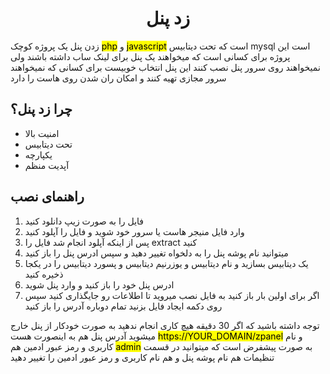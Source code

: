 <h1 align="center"/>زد پنل</h1>
زدن پنل یک پروژه کوچک <mark>php</mark> و <mark>javascript</mark> است که تحت دیتابیس mysql است 
این پروژه برای کسانی است که میخواهند یک پنل برای لینک ساب داشته باشند ولی نمیخواهند روی سرور پنل نصب کنند این پنل انتخاب خوبیست برای کسانی که نمیخواهند سرور مجازی تهیه کنند و امکان ران شدن روی هاست را دارد

<h2>چرا زد پنل؟</h2>
   <ul>
      <li>امنیت بالا</li>
     <li>تحت دیتابیس</li>
     <li>یکپارچه</li>
     <li>آپدیت منظم</li>
    </ul>
  </li>
</ul>

<h2>راهنمای نصب</h2>
<ol>
  <li>فایل را به صورت زیپ دانلود کنید</li>
  <li>وارد فایل منیجر هاست یا سرور خود شوید و فایل را آپلود کنید</li>
  <li>پس از اینکه آپلود انجام شد فایل را extract کنید</li>
  <li>میتوانید نام پوشه پنل را به دلخواه تغییر دهید و سپس ادرس پنل را باز کنید</li>
  <li>یک دیتابیس بسازید و نام دیتابیس و یوزرنیم دیتابیس و پسورد دیتابیس را در یکجا ذخیره کنید</li>
  <li>ادرس پنل خود را باز کنید و وارد پنل شوید</li>
   <li>اگر برای اولین بار باز کنید به فایل نصب میروید تا اطلاعات رو جایگذاری کنید سپس روی دکمه ایجاد فایل بزنید تمام دوباره آدرس را باز کنید</li>
</ol>
توجه داشته باشید که اگر 30 دقیقه هیچ کاری انجام ندهید به صورت خودکار از پنل خارج میشوید
آدرس پنل هم به اینصورت هست <mark>https://YOUR_DOMAIN/zpanel</mark> و نام کاربری و رمز عبور ادمین هم <mark>admin</mark> به صورت پیشفرض است که میتوانید در قسمت تنظیمات هم نام پوشه پنل و هم نام کاربری و رمز عبور ادمین را تغییر دهید

